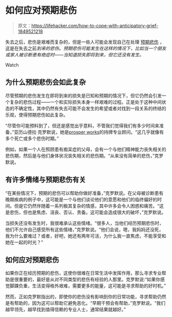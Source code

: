 # 如何应对预期悲伤

> 原文：<https://lifehacker.com/how-to-cope-with-anticipatory-grief-1849521218>

失去之后，悲伤是艰难而复杂的，但是一些人可能会发现自己在处理 [预期悲伤](https://www.verywellhealth.com/understanding-anticipatory-grief-and-symptoms-2248855) ，这是在失去之前*到来的悲伤。预期悲伤可能发生在这样的情况下，比如当一个朋友或家人被诊断患有绝症时——当知道损失即将到来，但它还没有发生。* 

Watch

## **为什么预期悲伤会如此复杂**

尽管预期的悲伤发生在即将到来的损失是已知和预期的情况下，但它仍然会引发一个复杂的悲伤过程——一个和实际损失本身一样艰难的过程。正是处于这种中间状态的不确定性，其中仍然有失去可能不会发生的希望或者对找到一段关系的终结的乐观，使得预期悲伤如此复杂。

“尽管你可能预料到了，但还是感觉出乎意料，不管我们觉得我们有多少时间来准备，”亚历山德拉·克罗默说，她是[prosper works](https://thriveworks.com/)的持牌专业顾问。“这几乎就像有多个死亡或多个悲伤时期。”

例如，如果一个人在照顾患有痴呆症的父母，会有一个与他们精神能力丧失相关的悲伤期，然后是与他们身体状况丧失相关的悲伤期。“从来没有简单的悲伤，”克罗默说。

## 有许多情绪与预期悲伤有关

“在某些情况下，预期的悲伤可以帮助你做好准备，”克罗默说。在父母被诊断患有晚期疾病的例子中，这可能是一个与他们谈论他们的意愿和他们的临终偏好的时间。但是它仍然伴随着一系列极其复杂的情感，其中许多会令人困惑和痛苦。“这是悲伤，但也是焦虑、沮丧、否认、责备。这可能会造成很大的破坏，”克罗默说。

当损失还没有发生时，我很难承认这些情绪。“很多人，当他们经历预期悲伤时，他们不允许自己感受所有这些情绪，”克罗默说。“他们会说，嗯，我妈妈还没死，我为什么要难过？或者，好吧，她还有两年可活，为什么我一直焦虑，不能享受和她在一起的时光？”

## 如何应对预期悲伤

如果你正在经历预期的悲伤，这使你很难在日常生活中发挥作用，那么寻求专业帮助是很重要的，最好是从对不同类型的悲伤有经验的人那里。克罗默说:“如果你感觉脚踝负重，生活变得格外艰难，需要更多的能量，这可能是寻求帮助的好时机。”

然而，正如克罗默指出的，即使你的悲伤没有影响到你的日常功能，寻求帮助仍然是有帮助的，因为这可以帮助它避免恶化。“早期干预会有帮助，”克罗默说。“我们越早领先，越早找到值得信赖的专业人士，通常结果就越好。”